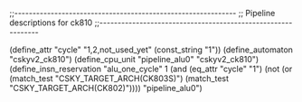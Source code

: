 ;;-------------------------------------------------------------
;; Pipeline descriptions for ck810
;;-------------------------------------------------------------

(define_attr "cycle" "1,2,not_used_yet"
    (const_string "1"))
(define_automaton "cskyv2_ck810")
(define_cpu_unit "pipeline_alu0" "cskyv2_ck810")
(define_insn_reservation "alu_one_cycle" 1
    (and (eq_attr "cycle" "1")
         (not (or (match_test "CSKY_TARGET_ARCH(CK803S)")
                  (match_test "CSKY_TARGET_ARCH(CK802)"))))
    "pipeline_alu0")
